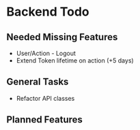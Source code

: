 # Backend Todo

## Needed Missing Features
- User/Action - Logout
- Extend Token lifetime on action (+5 days)

## General Tasks
- Refactor API classes


## Planned Features
